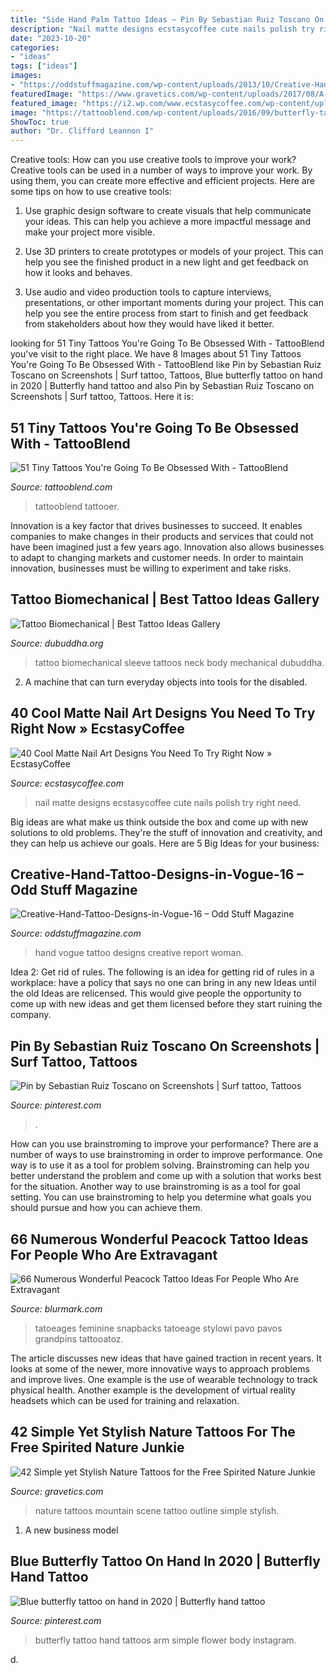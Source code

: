 ```yaml
---
title: "Side Hand Palm Tattoo Ideas ~ Pin By Sebastian Ruiz Toscano On Screenshots"
description: "Nail matte designs ecstasycoffee cute nails polish try right need"
date: "2023-10-20"
categories:
- "ideas"
tags: ["ideas"]
images:
- "https://oddstuffmagazine.com/wp-content/uploads/2013/10/Creative-Hand-Tattoo-Designs-in-Vogue-16.jpg"
featuredImage: "https://www.gravetics.com/wp-content/uploads/2017/08/A-great-mountain-scene-that-needs-no-outline..jpg"
featured_image: "https://i2.wp.com/www.ecstasycoffee.com/wp-content/uploads/2016/09/Matte-Nail-Art-Ideas-@EcstasyCoffee-39.jpg"
image: "https://tattooblend.com/wp-content/uploads/2016/09/butterfly-tattoo-tiny.jpg"
ShowToc: true
author: "Dr. Clifford Leannon I"
---
```



Creative tools: How can you use creative tools to improve your work?
Creative tools can be used in a number of ways to improve your work. By using them, you can create more effective and efficient projects. Here are some tips on how to use creative tools:
1. Use graphic design software to create visuals that help communicate your ideas. This can help you achieve a more impactful message and make your project more visible.

2. Use 3D printers to create prototypes or models of your project. This can help you see the finished product in a new light and get feedback on how it looks and behaves.

3. Use audio and video production tools to capture interviews, presentations, or other important moments during your project. This can help you see the entire process from start to finish and get feedback from stakeholders about how they would have liked it better.


	

		
looking for 51 Tiny Tattoos You&#039;re Going To Be Obsessed With - TattooBlend you've visit to the right place. We have 8 Images about 51 Tiny Tattoos You&#039;re Going To Be Obsessed With - TattooBlend like Pin by Sebastian Ruiz Toscano on Screenshots | Surf tattoo, Tattoos, Blue butterfly tattoo on hand in 2020 | Butterfly hand tattoo and also Pin by Sebastian Ruiz Toscano on Screenshots | Surf tattoo, Tattoos. Here it is:
		
    
## 51 Tiny Tattoos You&#039;re Going To Be Obsessed With - TattooBlend

<img loading=lazy src="https://tattooblend.com/wp-content/uploads/2016/09/butterfly-tattoo-tiny.jpg" onerror="this.onerror=null;this.src='https://tse2.mm.bing.net/th?id=OIP.mE8qMyLtjWd9EzMtyfdBlgHaHa&amp;pid=15.1';" alt="51 Tiny Tattoos You&#039;re Going To Be Obsessed With - TattooBlend">

_Source: tattooblend.com_

>tattooblend tattooer. 

	

Innovation is a key factor that drives businesses to succeed. It enables companies to make changes in their products and services that could not have been imagined just a few years ago. Innovation also allows businesses to adapt to changing markets and customer needs. In order to maintain innovation, businesses must be willing to experiment and take risks.

    
## Tattoo Biomechanical | Best Tattoo Ideas Gallery

<img loading=lazy src="http://www.dubuddha.org/wp-content/uploads/2016/10/Tattoo-Biomechanical-by-josecalderonart-728x728.jpg" onerror="this.onerror=null;this.src='https://tse4.mm.bing.net/th?id=OIP.OaoXsA0uqj9qPpedyn_Z4QHaHa&amp;pid=15.1';" alt="Tattoo Biomechanical | Best Tattoo Ideas Gallery">

_Source: dubuddha.org_

>tattoo biomechanical sleeve tattoos neck body mechanical dubuddha. 

	

2. A machine that can turn everyday objects into tools for the disabled.

    
## 40 Cool Matte Nail Art Designs You Need To Try Right Now » EcstasyCoffee

<img loading=lazy src="https://i2.wp.com/www.ecstasycoffee.com/wp-content/uploads/2016/09/Matte-Nail-Art-Ideas-@EcstasyCoffee-39.jpg" onerror="this.onerror=null;this.src='https://tse1.mm.bing.net/th?id=OIP.pht57HFD41G9XbxBYj2mcQHaMG&amp;pid=15.1';" alt="40 Cool Matte Nail Art Designs You Need To Try Right Now » EcstasyCoffee">

_Source: ecstasycoffee.com_

>nail matte designs ecstasycoffee cute nails polish try right need. 

	

Big ideas are what make us think outside the box and come up with new solutions to old problems. They're the stuff of innovation and creativity, and they can help us achieve our goals. Here are 5 Big Ideas for your business: 

    
## Creative-Hand-Tattoo-Designs-in-Vogue-16 – Odd Stuff Magazine

<img loading=lazy src="https://oddstuffmagazine.com/wp-content/uploads/2013/10/Creative-Hand-Tattoo-Designs-in-Vogue-16.jpg" onerror="this.onerror=null;this.src='https://tse3.mm.bing.net/th?id=OIP.IoItrkAQQW4kB05ALezDfgHaHa&amp;pid=15.1';" alt="Creative-Hand-Tattoo-Designs-in-Vogue-16 – Odd Stuff Magazine">

_Source: oddstuffmagazine.com_

>hand vogue tattoo designs creative report woman. 

	

Idea 2: Get rid of rules.
The following is an idea for getting rid of rules in a workplace: have a policy that says no one can bring in any new Ideas until the old Ideas are relicensed. This would give people the opportunity to come up with new ideas and get them licensed before they start ruining the company.

    
## Pin By Sebastian Ruiz Toscano On Screenshots | Surf Tattoo, Tattoos

<img loading=lazy src="https://i.pinimg.com/736x/8e/57/0a/8e570a513e2b5bad2d20c8a64651e255--tattoo-patterns-sav.jpg" onerror="this.onerror=null;this.src='https://tse1.mm.bing.net/th?id=OIP.rs0iYfu9EjBBLnt5GJAizADXEi&amp;pid=15.1';" alt="Pin by Sebastian Ruiz Toscano on Screenshots | Surf tattoo, Tattoos">

_Source: pinterest.com_

>. 

	

How can you use brainstroming to improve your performance?
There are a number of ways to use brainstroming in order to improve performance. One way is to use it as a tool for problem solving. Brainstroming can help you better understand the problem and come up with a solution that works best for the situation. Another way to use brainstroming is as a tool for goal setting. You can use brainstroming to help you determine what goals you should pursue and how you can achieve them.

    
## 66 Numerous Wonderful Peacock Tattoo Ideas For People Who Are Extravagant

<img loading=lazy src="https://www.blurmark.com/wp-content/uploads/2017/05/Gorgeous-Peacock-Tattoo.jpg" onerror="this.onerror=null;this.src='https://tse4.mm.bing.net/th?id=OIP.E92-yoqhsYXDFQvGIe7QiwAAAA&amp;pid=15.1';" alt="66 Numerous Wonderful Peacock Tattoo Ideas For People Who Are Extravagant">

_Source: blurmark.com_

>tatoeages feminine snapbacks tatoeage stylowi pavo pavos grandpins tattooatoz. 

	

The article discusses new ideas that have gained traction in recent years. It looks at some of the newer, more innovative ways to approach problems and improve lives. One example is the use of wearable technology to track physical health. Another example is the development of virtual reality headsets which can be used for training and relaxation.

    
## 42 Simple Yet Stylish Nature Tattoos For The Free Spirited Nature Junkie

<img loading=lazy src="https://www.gravetics.com/wp-content/uploads/2017/08/A-great-mountain-scene-that-needs-no-outline..jpg" onerror="this.onerror=null;this.src='https://tse2.mm.bing.net/th?id=OIP.r5twdzaDS0zQm46lyYazZAHaLK&amp;pid=15.1';" alt="42 Simple yet Stylish Nature Tattoos for the Free Spirited Nature Junkie">

_Source: gravetics.com_

>nature tattoos mountain scene tattoo outline simple stylish. 

	

1. A new business model 

    
## Blue Butterfly Tattoo On Hand In 2020 | Butterfly Hand Tattoo

<img loading=lazy src="https://i.pinimg.com/736x/ee/52/f1/ee52f12cfd6c4a77a41b0f8e163fb2e8.jpg" onerror="this.onerror=null;this.src='https://tse1.mm.bing.net/th?id=OIP.lSjHMKQH-wYKWzhUKecHqAHaHg&amp;pid=15.1';" alt="Blue butterfly tattoo on hand in 2020 | Butterfly hand tattoo">

_Source: pinterest.com_

>butterfly tattoo hand tattoos arm simple flower body instagram. 

	

d.

